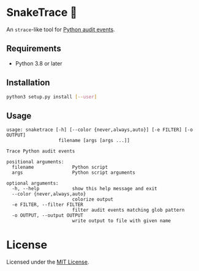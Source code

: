 # SnakeTrace &#x1F40D;

An `strace`-like tool for [Python audit events](https://docs.python.org/3/library/audit_events.html#audit-events).

## Requirements

- Python 3.8 or later

## Installation

```bash
python3 setup.py install [--user]
```

## Usage

```
usage: snaketrace [-h] [--color {never,always,auto}] [-e FILTER] [-o OUTPUT]
                   filename [args [args ...]]

Trace Python audit events

positional arguments:
  filename              Python script
  args                  Python script arguments

optional arguments:
  -h, --help            show this help message and exit
  --color {never,always,auto}
                        colorize output
  -e FILTER, --filter FILTER
                        filter audit events matching glob pattern
  -o OUTPUT, --output OUTPUT
                        write output to file with given name
``` 

# License

Licensed under the [MIT License](/LICENSE).
